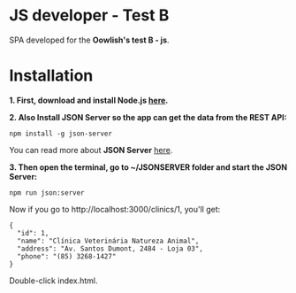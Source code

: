 # JS developer - Test B

SPA developed for the **Oowlish's test B - js**.

# Installation

**1. First, download and install Node.js [here](https://nodejs.org/en/download/).**


**2. Also Install JSON Server so the app can get the data from the REST API:**

```
npm install -g json-server
```
You can read more about **JSON Server** [here](https://github.com/typicode/json-server).


**3. Then open the terminal, go to ~/JSONSERVER folder and start the JSON Server:**

```
npm run json:server
```

Now if you go to http://localhost:3000/clinics/1, you'll get:

```
{ 
  "id": 1, 
  "name": "Clínica Veterinária Natureza Animal", 
  "address": "Av. Santos Dumont, 2484 - Loja 03",
  "phone": "(85) 3268-1427" 
}
```

Double-click index.html.


